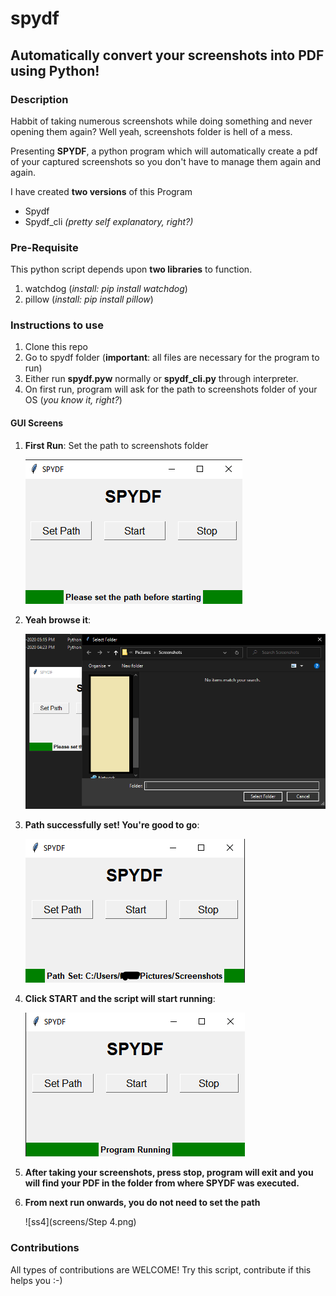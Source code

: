 # spydf
## Automatically convert your screenshots into PDF using Python!

### Description
Habbit of taking numerous screenshots while doing something and never opening them again? Well yeah, screenshots folder is hell of a mess.

Presenting **SPYDF**,
a python program which will automatically create a pdf of your captured screenshots so you don't have to manage them again and again.

I have created **two versions** of this Program
* Spydf
* Spydf_cli
_(pretty self explanatory, right?)_

### Pre-Requisite

This python script depends upon **two libraries** to function.
1. watchdog (*install: pip install watchdog*)
2. pillow (*install: pip install pillow*)

### Instructions to use

1. Clone this repo
2. Go to spydf folder (**important**: all files are necessary for the program to run)
3. Either run **spydf.pyw** normally or **spydf_cli.py** through interpreter.
4. On first run, program will ask for the path to screenshots folder of your OS (*you know it, right?*)

#### GUI Screens

1. **First Run**: Set the path to screenshots folder

   ![ss0](screens/Step0.png)
   
2. **Yeah browse it**:

   ![ss1](screens/Step1.png)   

3. **Path successfully set! You're good to go**:

   ![ss2](screens/Step2.png) 
   
4. **Click START and the script will start running**:

   ![ss3](screens/Step3.png)   

5. **After taking your screenshots, press stop, program will exit and you will find your PDF in the folder from where SPYDF was executed.**

6. **From next run onwards, you do not need to set the path**

   ![ss4](screens/Step 4.png)  
   
### Contributions
All types of contributions are WELCOME! Try this script, contribute if this helps you :-)

